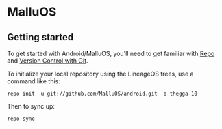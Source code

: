 MalluOS
===========

Getting started
---------------

To get started with Android/MalluOS, you'll need to get
familiar with [Repo](https://source.android.com/source/using-repo.html) and [Version Control with Git](https://source.android.com/source/version-control.html).

To initialize your local repository using the LineageOS trees, use a command like this:
```
repo init -u git://github.com/MalluOS/android.git -b thegga-10
```
Then to sync up:
```
repo sync
```
